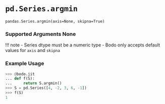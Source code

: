 # `pd.Series.argmin`

`pandas.Series.argmin(axis=None, skipna=True)`

### Supported Arguments None

!!! note
    - Series dtype must be a numeric type
    - Bodo only accepts default values for `axis` and `skipna`

### Example Usage

``` py
>>> @bodo.jit
... def f(S):
...     return S.argmin()
>>> S = pd.Series([4, -2, 3, 6, -1])
>>> f(S)
1
```